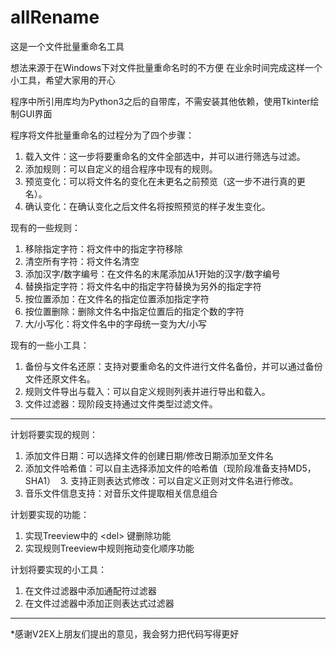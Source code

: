 # allRename

这是一个文件批量重命名工具

想法来源于在Windows下对文件批量重命名时的不方便
在业余时间完成这样一个小工具，希望大家用的开心

程序中所引用库均为Python3之后的自带库，不需安装其他依赖，使用Tkinter绘制GUI界面

程序将文件批量重命名的过程分为了四个步骤：
  1. 载入文件：这一步将要重命名的文件全部选中，并可以进行筛选与过滤。
  2. 添加规则：可以自定义的组合程序中现有的规则。
  3. 预览变化：可以将文件名的变化在未更名之前预览（这一步不进行真的更名）。
  3. 确认变化：在确认变化之后文件名将按照预览的样子发生变化。

现有的一些规则：
  1. 移除指定字符：将文件中的指定字符移除
  2. 清空所有字符：将文件名清空
  3. 添加汉字/数字编号：在文件名的末尾添加从1开始的汉字/数字编号
  4. 替换指定字符：将文件名中的指定字符替换为另外的指定字符
  5. 按位置添加：在文件名的指定位置添加指定字符
  6. 按位置删除：删除文件名中指定位置后的指定个数的字符
  7. 大/小写化：将文件名中的字母统一变为大/小写

现有的一些小工具：
  1. 备份与文件名还原：支持对要重命名的文件进行文件名备份，并可以通过备份文件还原文件名。
  2. 规则文件导出与载入：可以自定义规则列表并进行导出和载入。
  3. 文件过滤器：现阶段支持通过文件类型过滤文件。

---

计划将要实现的规则：
  1. 添加文件日期：可以选择文件的创建日期/修改日期添加至文件名
  2. 添加文件哈希值：可以自主选择添加文件的哈希值（现阶段准备支持MD5，SHA1）
  3. 支持正则表达式修改：可以自定义正则对文件名进行修改。
  4. 音乐文件信息支持：对音乐文件提取相关信息组合

计划要实现的功能：
  1. 实现Treeview中的 \<del\> 键删除功能
  2. 实现规则Treeview中规则拖动变化顺序功能

计划将要实现的小工具：
  1. 在文件过滤器中添加通配符过滤器
  2. 在文件过滤器中添加正则表达式过滤器

---

*感谢V2EX上朋友们提出的意见，我会努力把代码写得更好
